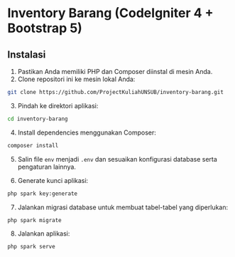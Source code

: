 # Inventory Barang (CodeIgniter 4 + Bootstrap 5)



## Instalasi

1. Pastikan Anda memiliki PHP dan Composer diinstal di mesin Anda.
2. Clone repositori ini ke mesin lokal Anda:

```bash
git clone https://github.com/ProjectKuliahUNSUB/inventory-barang.git
```

3. Pindah ke direktori aplikasi:

```bash
cd inventory-barang
```

4. Install dependencies menggunakan Composer:

```bash
composer install
```

5. Salin file `env` menjadi `.env` dan sesuaikan konfigurasi database serta pengaturan lainnya.

6. Generate kunci aplikasi:

```bash
php spark key:generate
```
7. Jalankan migrasi database untuk membuat tabel-tabel yang diperlukan:

```bash
php spark migrate
```

8.  Jalankan aplikasi: 
```bash
php spark serve
```

